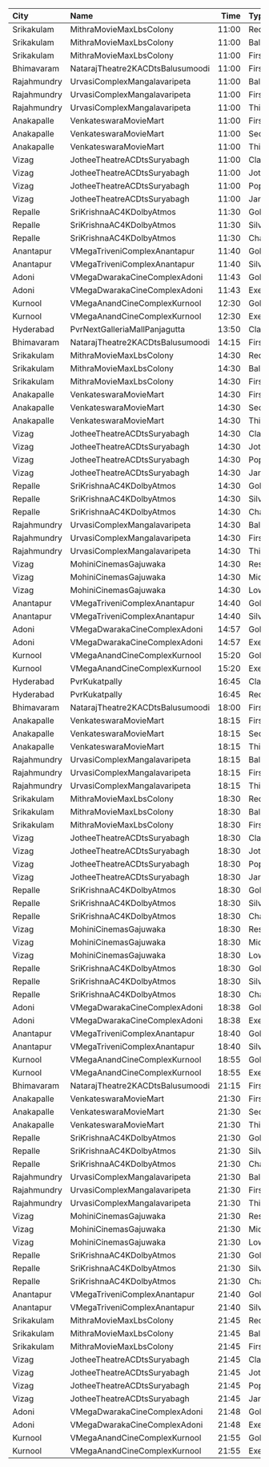 | City        | Name                             |  Time | Type          | Price | Capacity | Booked |
| :---------- | :------------------------------- | ----: | :------------ | ----: | -------: | -----: |
| Srikakulam  | MithraMovieMaxLbsColony          | 11:00 | Recliners     |  112₹ |       36 |     36 |
| Srikakulam  | MithraMovieMaxLbsColony          | 11:00 | Balcony       |  112₹ |      264 |    215 |
| Srikakulam  | MithraMovieMaxLbsColony          | 11:00 | FirstClass    |  100₹ |       26 |     26 |
| Bhimavaram  | NatarajTheatre2KACDtsBalusumoodi | 11:00 | FirstClass    |   70₹ |      220 |      0 |
| Rajahmundry | UrvasiComplexMangalavaripeta     | 11:00 | Balcony       |  100₹ |      352 |    352 |
| Rajahmundry | UrvasiComplexMangalavaripeta     | 11:00 | FirstClass    |   60₹ |      191 |    191 |
| Rajahmundry | UrvasiComplexMangalavaripeta     | 11:00 | ThirdClass    |   40₹ |      128 |    128 |
| Anakapalle  | VenkateswaraMovieMart            | 11:00 | FirstClass    |  112₹ |      298 |    168 |
| Anakapalle  | VenkateswaraMovieMart            | 11:00 | SecondClass   |   67₹ |       17 |     17 |
| Anakapalle  | VenkateswaraMovieMart            | 11:00 | ThirdClass    |   44₹ |       99 |     49 |
| Vizag       | JotheeTheatreACDtsSuryabagh      | 11:00 | ClassCircle   |  112₹ |      288 |     52 |
| Vizag       | JotheeTheatreACDtsSuryabagh      | 11:00 | JotheeCircle  |   67₹ |      236 |     30 |
| Vizag       | JotheeTheatreACDtsSuryabagh      | 11:00 | PopularCircle |   67₹ |       92 |     32 |
| Vizag       | JotheeTheatreACDtsSuryabagh      | 11:00 | JanathaCircle |   44₹ |      167 |     35 |
| Repalle     | SriKrishnaAC4KDolbyAtmos         | 11:30 | Gold          |  100₹ |      284 |     80 |
| Repalle     | SriKrishnaAC4KDolbyAtmos         | 11:30 | Silver        |   70₹ |       40 |     40 |
| Repalle     | SriKrishnaAC4KDolbyAtmos         | 11:30 | Chair         |   50₹ |       70 |     70 |
| Anantapur   | VMegaTriveniComplexAnantapur     | 11:40 | Gold          |  110₹ |      188 |     94 |
| Anantapur   | VMegaTriveniComplexAnantapur     | 11:40 | Silver        |   70₹ |       40 |     24 |
| Adoni       | VMegaDwarakaCineComplexAdoni     | 11:43 | Gold          |  110₹ |      142 |      4 |
| Adoni       | VMegaDwarakaCineComplexAdoni     | 11:43 | Executive     |   70₹ |       66 |      0 |
| Kurnool     | VMegaAnandCineComplexKurnool     | 12:30 | Gold          |  110₹ |      152 |      0 |
| Kurnool     | VMegaAnandCineComplexKurnool     | 12:30 | Executive     |   70₹ |       48 |      0 |
| Hyderabad   | PvrNextGalleriaMallPanjagutta    | 13:50 | Classic       |  150₹ |      145 |     21 |
| Bhimavaram  | NatarajTheatre2KACDtsBalusumoodi | 14:15 | FirstClass    |   70₹ |      220 |      0 |
| Srikakulam  | MithraMovieMaxLbsColony          | 14:30 | Recliners     |  112₹ |       36 |     36 |
| Srikakulam  | MithraMovieMaxLbsColony          | 14:30 | Balcony       |  112₹ |      264 |    213 |
| Srikakulam  | MithraMovieMaxLbsColony          | 14:30 | FirstClass    |  100₹ |       26 |     26 |
| Anakapalle  | VenkateswaraMovieMart            | 14:30 | FirstClass    |  112₹ |      298 |    168 |
| Anakapalle  | VenkateswaraMovieMart            | 14:30 | SecondClass   |   67₹ |       17 |     17 |
| Anakapalle  | VenkateswaraMovieMart            | 14:30 | ThirdClass    |   44₹ |       99 |     49 |
| Vizag       | JotheeTheatreACDtsSuryabagh      | 14:30 | ClassCircle   |  112₹ |      288 |     54 |
| Vizag       | JotheeTheatreACDtsSuryabagh      | 14:30 | JotheeCircle  |   67₹ |      236 |     34 |
| Vizag       | JotheeTheatreACDtsSuryabagh      | 14:30 | PopularCircle |   67₹ |       92 |     32 |
| Vizag       | JotheeTheatreACDtsSuryabagh      | 14:30 | JanathaCircle |   44₹ |      167 |     35 |
| Repalle     | SriKrishnaAC4KDolbyAtmos         | 14:30 | Gold          |  100₹ |      284 |     80 |
| Repalle     | SriKrishnaAC4KDolbyAtmos         | 14:30 | Silver        |   70₹ |       40 |     40 |
| Repalle     | SriKrishnaAC4KDolbyAtmos         | 14:30 | Chair         |   50₹ |       70 |     70 |
| Rajahmundry | UrvasiComplexMangalavaripeta     | 14:30 | Balcony       |  100₹ |      352 |    112 |
| Rajahmundry | UrvasiComplexMangalavaripeta     | 14:30 | FirstClass    |   60₹ |      191 |     60 |
| Rajahmundry | UrvasiComplexMangalavaripeta     | 14:30 | ThirdClass    |   40₹ |      128 |     39 |
| Vizag       | MohiniCinemasGajuwaka            | 14:30 | ReservedClass |  112₹ |      222 |    111 |
| Vizag       | MohiniCinemasGajuwaka            | 14:30 | MiddleClass   |   67₹ |       31 |     15 |
| Vizag       | MohiniCinemasGajuwaka            | 14:30 | LowerClass    |   44₹ |       62 |     30 |
| Anantapur   | VMegaTriveniComplexAnantapur     | 14:40 | Gold          |  110₹ |      188 |     94 |
| Anantapur   | VMegaTriveniComplexAnantapur     | 14:40 | Silver        |   70₹ |       40 |     24 |
| Adoni       | VMegaDwarakaCineComplexAdoni     | 14:57 | Gold          |  110₹ |      142 |      2 |
| Adoni       | VMegaDwarakaCineComplexAdoni     | 14:57 | Executive     |   70₹ |       66 |      0 |
| Kurnool     | VMegaAnandCineComplexKurnool     | 15:20 | Gold          |  110₹ |      152 |      3 |
| Kurnool     | VMegaAnandCineComplexKurnool     | 15:20 | Executive     |   70₹ |       48 |      0 |
| Hyderabad   | PvrKukatpally                    | 16:45 | Classic       |  150₹ |      135 |     11 |
| Hyderabad   | PvrKukatpally                    | 16:45 | Recliner      |  350₹ |        9 |      0 |
| Bhimavaram  | NatarajTheatre2KACDtsBalusumoodi | 18:00 | FirstClass    |   70₹ |      220 |      0 |
| Anakapalle  | VenkateswaraMovieMart            | 18:15 | FirstClass    |  112₹ |      298 |    168 |
| Anakapalle  | VenkateswaraMovieMart            | 18:15 | SecondClass   |   67₹ |       17 |     17 |
| Anakapalle  | VenkateswaraMovieMart            | 18:15 | ThirdClass    |   44₹ |       99 |     49 |
| Rajahmundry | UrvasiComplexMangalavaripeta     | 18:15 | Balcony       |  100₹ |      352 |    112 |
| Rajahmundry | UrvasiComplexMangalavaripeta     | 18:15 | FirstClass    |   60₹ |      191 |     60 |
| Rajahmundry | UrvasiComplexMangalavaripeta     | 18:15 | ThirdClass    |   40₹ |      128 |     39 |
| Srikakulam  | MithraMovieMaxLbsColony          | 18:30 | Recliners     |  112₹ |       36 |     36 |
| Srikakulam  | MithraMovieMaxLbsColony          | 18:30 | Balcony       |  112₹ |      264 |    213 |
| Srikakulam  | MithraMovieMaxLbsColony          | 18:30 | FirstClass    |  100₹ |       26 |     26 |
| Vizag       | JotheeTheatreACDtsSuryabagh      | 18:30 | ClassCircle   |  112₹ |      288 |     52 |
| Vizag       | JotheeTheatreACDtsSuryabagh      | 18:30 | JotheeCircle  |   67₹ |      236 |     30 |
| Vizag       | JotheeTheatreACDtsSuryabagh      | 18:30 | PopularCircle |   67₹ |       92 |     32 |
| Vizag       | JotheeTheatreACDtsSuryabagh      | 18:30 | JanathaCircle |   44₹ |      167 |     35 |
| Repalle     | SriKrishnaAC4KDolbyAtmos         | 18:30 | Gold          |  100₹ |      284 |     83 |
| Repalle     | SriKrishnaAC4KDolbyAtmos         | 18:30 | Silver        |   70₹ |       40 |     40 |
| Repalle     | SriKrishnaAC4KDolbyAtmos         | 18:30 | Chair         |   50₹ |       70 |     70 |
| Vizag       | MohiniCinemasGajuwaka            | 18:30 | ReservedClass |  112₹ |      222 |    111 |
| Vizag       | MohiniCinemasGajuwaka            | 18:30 | MiddleClass   |   67₹ |       31 |     15 |
| Vizag       | MohiniCinemasGajuwaka            | 18:30 | LowerClass    |   44₹ |       62 |     30 |
| Repalle     | SriKrishnaAC4KDolbyAtmos         | 18:30 | Gold          |  100₹ |      284 |    222 |
| Repalle     | SriKrishnaAC4KDolbyAtmos         | 18:30 | Silver        |   70₹ |       40 |     40 |
| Repalle     | SriKrishnaAC4KDolbyAtmos         | 18:30 | Chair         |   50₹ |       70 |     70 |
| Adoni       | VMegaDwarakaCineComplexAdoni     | 18:38 | Gold          |  110₹ |      142 |      0 |
| Adoni       | VMegaDwarakaCineComplexAdoni     | 18:38 | Executive     |   70₹ |       66 |      0 |
| Anantapur   | VMegaTriveniComplexAnantapur     | 18:40 | Gold          |  110₹ |      188 |     94 |
| Anantapur   | VMegaTriveniComplexAnantapur     | 18:40 | Silver        |   70₹ |       40 |     24 |
| Kurnool     | VMegaAnandCineComplexKurnool     | 18:55 | Gold          |  110₹ |      152 |      7 |
| Kurnool     | VMegaAnandCineComplexKurnool     | 18:55 | Executive     |   70₹ |       48 |      0 |
| Bhimavaram  | NatarajTheatre2KACDtsBalusumoodi | 21:15 | FirstClass    |   70₹ |      220 |      0 |
| Anakapalle  | VenkateswaraMovieMart            | 21:30 | FirstClass    |  112₹ |      298 |    168 |
| Anakapalle  | VenkateswaraMovieMart            | 21:30 | SecondClass   |   67₹ |       17 |     17 |
| Anakapalle  | VenkateswaraMovieMart            | 21:30 | ThirdClass    |   44₹ |       99 |     49 |
| Repalle     | SriKrishnaAC4KDolbyAtmos         | 21:30 | Gold          |  100₹ |      284 |     81 |
| Repalle     | SriKrishnaAC4KDolbyAtmos         | 21:30 | Silver        |   70₹ |       40 |     40 |
| Repalle     | SriKrishnaAC4KDolbyAtmos         | 21:30 | Chair         |   50₹ |       70 |     70 |
| Rajahmundry | UrvasiComplexMangalavaripeta     | 21:30 | Balcony       |  100₹ |      352 |    352 |
| Rajahmundry | UrvasiComplexMangalavaripeta     | 21:30 | FirstClass    |   60₹ |      191 |    191 |
| Rajahmundry | UrvasiComplexMangalavaripeta     | 21:30 | ThirdClass    |   40₹ |      128 |    128 |
| Vizag       | MohiniCinemasGajuwaka            | 21:30 | ReservedClass |  112₹ |      222 |    111 |
| Vizag       | MohiniCinemasGajuwaka            | 21:30 | MiddleClass   |   67₹ |       31 |     15 |
| Vizag       | MohiniCinemasGajuwaka            | 21:30 | LowerClass    |   44₹ |       62 |     30 |
| Repalle     | SriKrishnaAC4KDolbyAtmos         | 21:30 | Gold          |  100₹ |      284 |    222 |
| Repalle     | SriKrishnaAC4KDolbyAtmos         | 21:30 | Silver        |   70₹ |       40 |     40 |
| Repalle     | SriKrishnaAC4KDolbyAtmos         | 21:30 | Chair         |   50₹ |       70 |     70 |
| Anantapur   | VMegaTriveniComplexAnantapur     | 21:40 | Gold          |  110₹ |      188 |     94 |
| Anantapur   | VMegaTriveniComplexAnantapur     | 21:40 | Silver        |   70₹ |       40 |     24 |
| Srikakulam  | MithraMovieMaxLbsColony          | 21:45 | Recliners     |  112₹ |       36 |     36 |
| Srikakulam  | MithraMovieMaxLbsColony          | 21:45 | Balcony       |  112₹ |      264 |    213 |
| Srikakulam  | MithraMovieMaxLbsColony          | 21:45 | FirstClass    |  100₹ |       26 |     26 |
| Vizag       | JotheeTheatreACDtsSuryabagh      | 21:45 | ClassCircle   |  112₹ |      288 |      0 |
| Vizag       | JotheeTheatreACDtsSuryabagh      | 21:45 | JotheeCircle  |   67₹ |      236 |      0 |
| Vizag       | JotheeTheatreACDtsSuryabagh      | 21:45 | PopularCircle |   67₹ |       92 |      0 |
| Vizag       | JotheeTheatreACDtsSuryabagh      | 21:45 | JanathaCircle |   44₹ |      167 |      0 |
| Adoni       | VMegaDwarakaCineComplexAdoni     | 21:48 | Gold          |  110₹ |      142 |      0 |
| Adoni       | VMegaDwarakaCineComplexAdoni     | 21:48 | Executive     |   70₹ |       66 |      0 |
| Kurnool     | VMegaAnandCineComplexKurnool     | 21:55 | Gold          |  110₹ |      152 |      5 |
| Kurnool     | VMegaAnandCineComplexKurnool     | 21:55 | Executive     |   70₹ |       48 |      6 |